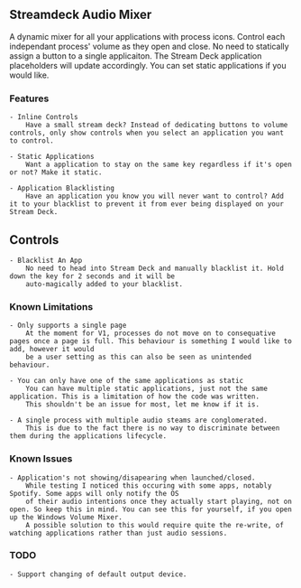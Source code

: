 ## Streamdeck Audio Mixer

A dynamic mixer for all your applications with process icons. Control each independant process' volume as they open and close. No need to statically assign a button to
a single applicaiton. The Stream Deck application placeholders will update accordingly. You can set static applications if you would like.

### Features
	- Inline Controls
		Have a small stream deck? Instead of dedicating buttons to volume controls, only show controls when you select an application you want to control.

	- Static Applications
		Want a application to stay on the same key regardless if it's open or not? Make it static.
		
	- Application Blacklisting
		Have an application you know you will never want to control? Add it to your blacklist to prevent it from ever being displayed on your Stream Deck.
		
## Controls
	- Blacklist An App
		No need to head into Stream Deck and manually blacklist it. Hold down the key for 2 seconds and it will be
		auto-magically added to your blacklist.

### Known Limitations
	- Only supports a single page
		At the moment for V1, processes do not move on to consequative pages once a page is full. This behaviour is something I would like to add, however it would
		be a user setting as this can also be seen as unintended behaviour.

	- You can only have one of the same applications as static
		You can have multiple static applications, just not the same application. This is a limitation of how the code was written. 
		This shouldn't be an issue for most, let me know if it is.

	- A single process with multiple audio steams are conglomerated.
		This is due to the fact there is no way to discriminate between them during the applications lifecycle.

### Known Issues
	- Application's not showing/disapearing when launched/closed.
		While testing I noticed this occuring with some apps, notably Spotify. Some apps will only notify the OS
		of their audio intentions once they actually start playing, not on open. So keep this in mind. You can see this for yourself, if you open up the Windows Volume Mixer.
		A possible solution to this would require quite the re-write, of watching applications rather than just audio sessions.

### TODO
	- Support changing of default output device.